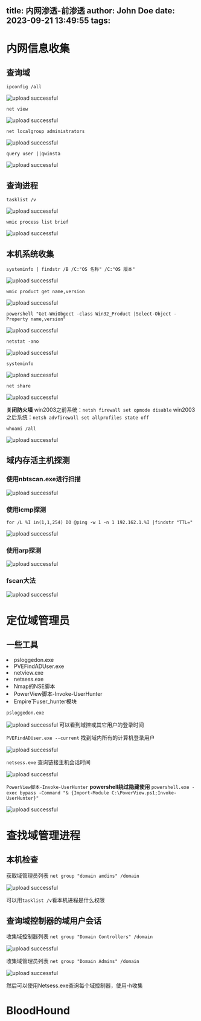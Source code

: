 title: 内网渗透-前渗透
author: John Doe
date: 2023-09-21 13:49:55
tags:
---
# 内网信息收集

## 查询域
`ipconfig /all`

![upload successful](/images/pasted-696.png)

`net view`

![upload successful](/images/pasted-698.png)

`net localgroup administrators`

![upload successful](/images/pasted-697.png)

`query user ||qwinsta`

![upload successful](/images/pasted-699.png)

## 查询进程

`tasklist /v`

![upload successful](/images/pasted-700.png)

`wmic process list brief`

![upload successful](/images/pasted-701.png)

## 本机系统收集

`systeminfo | findstr /B /C:"OS 名称" /C:"OS 版本"`

![upload successful](/images/pasted-702.png)

`wmic product get name,version`

![upload successful](/images/pasted-703.png)

`powershell "Get-WmiObgect -class Win32_Product |Select-Object -Property name,version"`

![upload successful](/images/pasted-704.png)

`netstat -ano`

![upload successful](/images/pasted-705.png)

`systeminfo`

![upload successful](/images/pasted-706.png)

`net share`

![upload successful](/images/pasted-707.png)

<b>关闭防火墙</b>
win2003之前系统：`netsh firewall set opmode disable`
win2003之后系统：`netsh advfirewall set allprofiles state off`

`whoami /all`

![upload successful](/images/pasted-708.png)

## 域内存活主机探测

### 使用nbtscan.exe进行扫描

![upload successful](/images/pasted-709.png)

### 使用icmp探测

`for /L %I in(1,1,254) DO @ping -w 1 -n 1 192.162.1.%I |findstr "TTL="`

![upload successful](/images/pasted-710.png)

### 使用arp探测

![upload successful](/images/pasted-711.png)

### fscan大法

![upload successful](/images/pasted-712.png)

# 定位域管理员

## 一些工具
<li>psloggedon.exe
<li>PVEFindADUser.exe
<li>netview.exe
<li>netsess.exe
<li>Nmap的NSE脚本
<li>PowerView脚本-Invoke-UserHunter
<li>Empire下user_hunter模块

`psloggedon.exe`

![upload successful](/images/pasted-713.png)
可以看到域控或其它用户的登录时间

`PVEFindADUser.exe --current`
找到域内所有的计算机登录用户

![upload successful](/images/pasted-714.png)

`netsess.exe`
查询链接主机会话时间

![upload successful](/images/pasted-715.png)

`PowerView脚本-Invoke-UserHunter`
<b>powershell绕过隐藏使用</b>
`powershell.exe -exec bypass -Command "& {Import-Module C:\PowerView.ps1;Invoke-UserHunter}"`

![upload successful](/images/pasted-716.png)

# 查找域管理进程

## 本机检查

获取域管理员列表
`net group "domain amdins" /domain`

![upload successful](/images/pasted-717.png)

可以用`tasklist /v`看本机进程是什么权限

## 查询域控制器的域用户会话

收集域控制器列表
`net group "Domain Controllers" /domain`

![upload successful](/images/pasted-719.png)

收集域管理员列表
`net group "Domain Admins" /domain `

![upload successful](/images/pasted-718.png)

然后可以使用Netsess.exe查询每个域控制器，使用-h收集

# BloodHound











